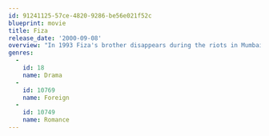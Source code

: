 ```yaml
---
id: 91241125-57ce-4820-9286-be56e021f52c
blueprint: movie
title: Fiza
release_date: '2000-09-08'
overview: "In 1993 Fiza's brother disappears during the riots in Mumbai. In 1999 Fiza is tired of waiting and goes looking for him."
genres:
  -
    id: 18
    name: Drama
  -
    id: 10769
    name: Foreign
  -
    id: 10749
    name: Romance
---
```

